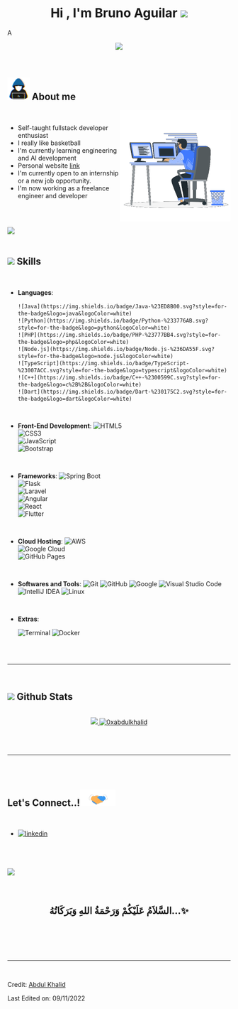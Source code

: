 
<h1 align="center"><b>Hi , I'm Bruno Aguilar </b><img src="https://media.giphy.com/media/hvRJCLFzcasrR4ia7z/giphy.gif" width="35"></h1>
<!--  -->A
<p align="center">
  <a href="https://github.com/DenverCoder1/readme-typing-svg">
    <img src="https://readme-typing-svg.herokuapp.com?font=Time+New+Roman&color=cyan&size=25&center=true&vCenter=true&width=700&height=100&lines=Fullstack+Developer+%7C+AI+Enthusiast;Building+Scalable+Web+and+Mobile+Apps;Passionate+about+APIs+and+Databases;Exploring+Machine+Learning+and+Deep+Learning;Always+Learning+New+Technologies;Turning+Ideas+into+Code+🚀">
  </a>
</p>



<br>



	
## <picture><img src = "https://github.com/0xAbdulKhalid/0xAbdulKhalid/raw/main/assets/mdImages/about_me.gif" width = 50px></picture> **About me**

<picture> <img align="right" src="https://github.com/0xAbdulKhalid/0xAbdulKhalid/raw/main/assets/mdImages/Right_Side.gif" width = 250px></picture>

<br>

- Self-taught fullstack developer enthusiast
- I really like basketball
- I'm currently learning engineering and AI development
- Personal website [link](https://elbrunoxito.github.io/Mi-pofolio/)
- I'm currently open to an internship or a new job opportunity.
- I'm now working as a freelance engineer and developer

<br><br>

<img src="https://user-images.githubusercontent.com/73097560/115834477-dbab4500-a447-11eb-908a-139a6edaec5c.gif"><br><br>

## <img src="https://media2.giphy.com/media/QssGEmpkyEOhBCb7e1/giphy.gif?cid=ecf05e47a0n3gi1bfqntqmob8g9aid1oyj2wr3ds3mg700bl&rid=giphy.gif" width ="25"><b> Skills</b>
<br>

<p align="center">

- **Languages**:

      ![Java](https://img.shields.io/badge/Java-%23ED8B00.svg?style=for-the-badge&logo=java&logoColor=white)
      ![Python](https://img.shields.io/badge/Python-%233776AB.svg?style=for-the-badge&logo=python&logoColor=white)
      ![PHP](https://img.shields.io/badge/PHP-%23777BB4.svg?style=for-the-badge&logo=php&logoColor=white)
      ![Node.js](https://img.shields.io/badge/Node.js-%236DA55F.svg?style=for-the-badge&logo=node.js&logoColor=white)
      ![TypeScript](https://img.shields.io/badge/TypeScript-%23007ACC.svg?style=for-the-badge&logo=typescript&logoColor=white)
      ![C++](https://img.shields.io/badge/C++-%2300599C.svg?style=for-the-badge&logo=c%2B%2B&logoColor=white)
      ![Dart](https://img.shields.io/badge/Dart-%230175C2.svg?style=for-the-badge&logo=dart&logoColor=white)

<br>

- **Front-End Development**:
	![HTML5](https://img.shields.io/badge/HTML5-%23E34F26.svg?style=for-the-badge&logo=html5&logoColor=white)  
	![CSS3](https://img.shields.io/badge/CSS3-%231572B6.svg?style=for-the-badge&logo=css3&logoColor=white)  
	![JavaScript](https://img.shields.io/badge/JavaScript-%23F7DF1E.svg?style=for-the-badge&logo=javascript&logoColor=black)  
	![Bootstrap](https://img.shields.io/badge/Bootstrap-%23563D7C.svg?style=for-the-badge&logo=bootstrap&logoColor=white)

<br>

- **Frameworks**:
	![Spring Boot](https://img.shields.io/badge/Spring%20Boot-%236DB33F.svg?style=for-the-badge&logo=springboot&logoColor=white)  
	![Flask](https://img.shields.io/badge/Flask-%23000.svg?style=for-the-badge&logo=flask&logoColor=white)  
	![Laravel](https://img.shields.io/badge/Laravel-%23FF2D20.svg?style=for-the-badge&logo=laravel&logoColor=white)  
	![Angular](https://img.shields.io/badge/Angular-%23DD0031.svg?style=for-the-badge&logo=angular&logoColor=white)  
	![React](https://img.shields.io/badge/React-%2361DAFB.svg?style=for-the-badge&logo=react&logoColor=black)  
	![Flutter](https://img.shields.io/badge/Flutter-%2302569B.svg?style=for-the-badge&logo=flutter&logoColor=white)  

<br>

- **Cloud Hosting**:
	![AWS](https://img.shields.io/badge/AWS-%23FF9900.svg?style=for-the-badge&logo=amazonaws&logoColor=white)  
	![Google Cloud](https://img.shields.io/badge/Google%20Cloud-%234285F4.svg?style=for-the-badge&logo=googlecloud&logoColor=white)  
	![GitHub Pages](https://img.shields.io/badge/GitHub%20Pages-%2324292F.svg?style=for-the-badge&logo=github&logoColor=white)  

<br>

- **Softwares and Tools**:
	![Git](https://img.shields.io/badge/Git-%23F05033.svg?style=for-the-badge&logo=git&logoColor=white)
	![GitHub](https://img.shields.io/badge/GitHub-%23181717.svg?style=for-the-badge&logo=github&logoColor=white)
	![Google](https://img.shields.io/badge/Google-%234285F4.svg?style=for-the-badge&logo=google&logoColor=white)
	![Visual Studio Code](https://img.shields.io/badge/VS%20Code-%23007ACC.svg?style=for-the-badge&logo=visual-studio-code&logoColor=white)
	![IntelliJ IDEA](https://img.shields.io/badge/IntelliJ%20IDEA-%23000080.svg?style=for-the-badge&logo=intellijidea&logoColor=white)
	![Linux](https://img.shields.io/badge/Linux-%23FCC624.svg?style=for-the-badge&logo=linux&logoColor=black)


<br>


- **Extras**:

    ![Terminal](https://img.shields.io/badge/Terminal-%23054020?style=for-the-badge&logo=gnu-bash&logoColor=white)
    ![Docker](https://img.shields.io/badge/Docker-%230087E7.svg?style=for-the-badge&logo=docker&logoColor=white)
  

</p>

<br>
<br>

-----

<br>


## <img src="https://media.giphy.com/media/iY8CRBdQXODJSCERIr/giphy.gif" width="35"><b> Github Stats </b>
<br>

<div align="center">

<a href="https://github.com/0xabdulkhalid/">
  <img src="https://github-readme-stats.vercel.app/api?username=0xabdulkhalid&include_all_commits=true&count_private=true&show_icons=true&line_height=20&title_color=7A7ADB&icon_color=2234AE&text_color=D3D3D3&bg_color=0,000000,130F40" width="450"/>
  <img src="https://github-readme-stats.vercel.app/api/top-langs?username=0xabdulkhalid&show_icons=true&locale=en&layout=compact&line_height=20&title_color=7A7ADB&icon_color=2234AE&text_color=D3D3D3&bg_color=0,000000,130F40" width="375"  alt="0xabdulkhalid"/>

</a>
</div>

<br>
<br>
<br>

-----

<br>
<br>

## <b> Let's Connect..!</b><img src="https://github.com/0xAbdulKhalid/0xAbdulKhalid/raw/main/assets/mdImages/handshake.gif" width ="80">
<br>
<div align='left'>

<ul>

<li>
<a href="https://linkedin.com/in/0xabdulkhalid](https://www.linkedin.com/in/bruno-aguilar-espinoza/" target="_blank">
<img src="https://img.shields.io/badge/linkedin:  Bruno%Aguilar-%2300acee.svg?color=405DE6&style=for-the-badge&logo=linkedin&logoColor=white" alt=linkedin style="margin-bottom: 5px;"/>
</a>
</li>

<br>



<br>


	
</ul>
</div>

<br>
<img src="https://user-images.githubusercontent.com/73097560/115834477-dbab4500-a447-11eb-908a-139a6edaec5c.gif">
<br>
<br>
<br>

<div align='center'>

## <b>السَّلاَمُ عَلَيْكُمْ وَرَحْمَةُ اللهِ وَبَرَكَاتُهُ...✨</b>

</div>
<br>
<br>
<br>
<br>

---

<br>

Credit: [Abdul Khalid](https://github.com/0xabdulkhalid)

Last Edited on: 09/11/2022

